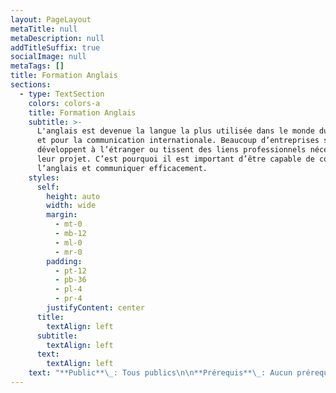 ```yaml
---
layout: PageLayout
metaTitle: null
metaDescription: null
addTitleSuffix: true
socialImage: null
metaTags: []
title: Formation Anglais
sections:
  - type: TextSection
    colors: colors-a
    title: Formation Anglais
    subtitle: >-
      L'anglais est devenue la langue la plus utilisée dans le monde du travail
      et pour la communication internationale. Beaucoup d’entreprises se
      développent à l’étranger ou tissent des liens professionnels nécessaire à
      leur projet. C’est pourquoi il est important d’être capable de comprendre
      l’anglais et communiquer efficacement.
    styles:
      self:
        height: auto
        width: wide
        margin:
          - mt-0
          - mb-12
          - ml-0
          - mr-0
        padding:
          - pt-12
          - pb-36
          - pl-4
          - pr-4
        justifyContent: center
      title:
        textAlign: left
      subtitle:
        textAlign: left
      text:
        textAlign: left
    text: "**Public**\_: Tous publics\n\n**Prérequis**\_: Aucun prérequis n’est nécessaire pour suivre cette formation\n\n**Modalités et délais d’accès**\_: Formation e-learning composée d’une partie en FOAD, d’une partie de formations individuelles à distance sous la forme de webinars\n\n**Durée**\_: 40H pour une période de 1 mois\n\n**Dates ou période**\_: Voir contrat de formation joint\n\n**Horaires**: • La partie e-learning est accessible 7/7 et 24h/24h. • Le monitoring et l’assistance pédagogique sont disponibles du lundi au vendredi de 9H à 17H. • Les accompagnements individuels seront à programmer avec le formateur du lundi au vendredi entre 9H et 17H\n\n**Lieu**\_: Formation Ouverte A Distance accessible 7j/7 et 24H/24 à partir d’une plateforme conçue spécialement pour le e-learning\n\nPour les personnes en situation de handicap, nous mettrons tout en œuvre pour vous accueillir ou pour vous réorienter. Vous pouvez nous contacter au 06.50.13.69.08\n\n**Tarif**\_: 2990 € TTC\n\n**Objectifs de la formation et compétences visées**\n\nÀ l’issue de la formation, le participant sera capable de mettre en œuvre les compétences suivantes :\n\n*   Créer ou réévaluer son entreprise\n\n*   Assurer la pérennité de son entreprise\n\n*   Optimisation de la gestion et de la croissance de son entreprise\n\nModalités d’évaluation d’atteinte des objectifs de la formation :\n\n*   QCM/Quizz\n\n*   Echange avec le formateur par visioconférence (webinar), téléphone et mail\n\n**Moyens permettant le suivi et l’appréciation des résultats**\n\nSuivi de l’exécution :\n\n*   Attestation d’assiduité mentionnant les objectifs, la nature et la durée de l’action et les résultats de l’évaluation des acquis de la formation\n\n*   Relevé de connexions, signé par un représentant de l’organisme de formation indiquant :La date de l’action et les heures de début et de fin d’utilisation du programmeLa dénomination du ou des modules suivis\n\n*   Attestation de réalisation des unités, signée par un représentant de l’organisme de formation, détaillant les travaux finalisés en cohérence avec le programme de formation\n\n\\*\\*Appréciation des résultats \\*\\*:\n\n*   Recueil individuel des attentes du stagiaire\n\n*   Questionnaire d’auto-évaluation des acquis en début et en fin de formation\n\n*   Remise d’une attestation de fin de formation\n\n*   Questionnaire d’évaluation de la satisfaction en fin de formation\n\n**Moyens pédagogiques et techniques d’encadrement des formations**\n\nModalités pédagogiques :\n\n*   Évaluation des besoins et du profil du participant\n\n*   Apport théorique et séquences pédagogiques regroupées en différents modules\n\n*   Cas pratiques\n\n*   Questionnaire et exercices\n\n*   Retours d'expériences\n\n*   Séquences pédagogiques regroupées en différents modules\n\n*   Accès individualisé grâce à 1 login et 1 mot de passe par apprenant permettant le contrôle et l’évaluation par les tuteurs formateurs à partir d’une plateforme conçue spécialement pour le e-learning\n\n**Référent pédagogique et formateur**\_: Chaque formation est sous la responsabilité du directeur pédagogique de l’organisme de formation ; le bon déroulement est assuré par le formateur désigné par l’organisme de formation.\n\n**Formateurs**\_: Nos formateurs sont choisis pour leurs expertises métiers, leurs compétences pédagogiques et leur connaissance de l'entreprise. Ce sont eux-mêmes des entrepreneurs comme vous.\n"
---
```

